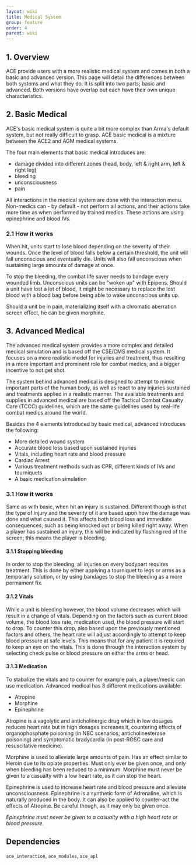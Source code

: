 ```yaml
---
layout: wiki
title: Medical System
group: feature
order: 4
parent: wiki
---
```


## 1. Overview
ACE provide users with a more realistic medical system and comes in both a basic and advanced version. This page will detail the differences between both systems and what they do. It is split into two parts; basic and advanced. Both versions have overlap but each have their own unique characteristics. 


## 2. Basic Medical
ACE's basic medical system is quite a bit more complex than Arma's default system, but not really difficult to grasp. ACE basic medical is a mixture between the ACE2 and AGM medical systems.

The four main elements that basic medical introduces are:

* damage divided into different zones (head, body, left & right arm, left & right leg)
* bleeding
* unconsciousness
* pain

All interactions in the medical system are done with the interaction menu. Non-medics can - by default - not perform all actions, and their actions take more time as when performed by trained medics. These actions are using epinephrine and blood IVs.


### 2.1 How it works

When hit, units start to lose blood depending on the severity of their wounds. Once the level of blood falls below a certain threshold, the unit will fall unconscious and eventually die. Units will also fall unconscious when sustaining large amounts of damage at once.

To stop the bleeding, the combat life saver needs to bandage every wounded limb. Unconscious units can be "woken up" with Epipens. Should a unit have lost a lot of blood, it might be necessary to replace the lost blood with a blood bag before being able to wake unconscious units up.

Should a unit be in pain, materializing itself with a chromatic aberration screen effect, he can be given morphine.

## 3. Advanced Medical
The advanced medical system provides a more complex and detailed medical simulation and is based off the CSE/CMS medical system. It focuses on a more realistic model for injuries and treatment, thus resulting in a more important and prominent role for combat medics, and a bigger incentive to not get shot.

The system behind advanced medical is designed to attempt to mimic important parts of the human body, as well as react to any injuries sustained and treatments applied in a realistic manner. The available treatments and supplies in advanced medical are based off the Tactical Combat Casualty Care (TCCC) guidelines, which are the same guidelines used by real-life combat medics around the world.

Besides the 4 elements introduced by basic medical, advanced introduces the following:

* More detailed wound system
* Accurate blood loss based upon sustained injuries
* Vitals, including heart rate and blood pressure
* Cardiac Arrest
* Various treatment methods such as CPR, different kinds of IVs and tourniquets
* A basic medication simulation

### 3.1 How it works

Same as with basic, when hit an injury is sustained. Different though is that the type of injury and the severity of it are based upon how the damage was done and what caused it. This affects both blood loss and immediate consequences, such as being knocked out or being killed right away. When a player has sustained an injury, this will be indicated by flashing red of the screen; this means the player is bleeding.

#### 3.1.1 Stopping bleeding
In order to stop the bleeding, all injuries on every bodypart requires treatment. This is done by either applying a tourniquet to legs or arms as a temporarly solution, or by using bandages to stop the bleeding as a more permament fix. 

#### 3.1.2 Vitals
While a unit is bleeding however, the blood volume decreases which will result in a change of vitals.  Depending on the factors such as current blood volume, the blood loss rate, medication used, the blood pressure will start to drop. To counter this drop, also based upon the previously mentioned factors and others, the heart rate will adjust accordingly to attempt to keep blood pressure at safe levels. This means that for any patient it is required to keep an eye on the vitals. This is done through the interaction system by selecting check pulse or blood pressure on either the arms or head.

#### 3.1.3 Medication
To stabalize the vitals and to counter for example pain, a player/medic can use medication. Advanced medical has 3 different medications available:
* Atropine
* Morphine
* Epinephrine

Atropine is a vagolytic and anticholinergic drug which in low dosages reduces heart rate but in high dosages increases it, countering effects of organophosphate poisoning (in NBC scenarios; anticholinesterase poisoning) and symptomatic bradycardia (in post-ROSC care and resuscitative medicine).

Morphine is used to alleviate large amounts of pain. Has an effect similar to Heroin due to its opiate properties. Must only ever be given once, and only when bleeding has been reduced to a minimum. Morphine must never be given to a casualty with a low heart rate, as it can stop the heart.

Epinephrine is used to increase heart rate and blood pressure and alleviate unconsciousness. Epinephrine is a synthetic form of Adrenaline, which is naturally produced in the body. It can also be applied to counter-act the effects of Atropine. Be careful though, as it may only be given once.

_Epinephrine must never be given to a casualty with a high heart rate or blood pressure._

## Dependencies
`ace_interaction`, `ace_modules`, `ace_apl`
